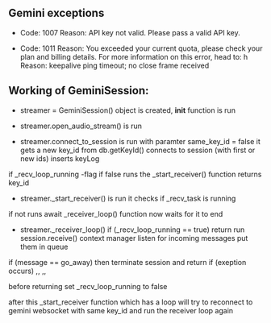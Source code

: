 ## Gemini exceptions

*   Code: 1007
    Reason: API key not valid. Please pass a valid API key.

*   Code: 1011
    Reason: You exceeded your current quota, please check your plan and billing details. For more information on this error, head to: h
    Reason: keepalive ping timeout; no close frame received

## Working of GeminiSession:

* streamer = GeminiSession()
object is created, __init__ function is run

* streamer.open_audio_stream() is run

* streamer.connect_to_session is run
with paramter same_key_id = false
it gets a new key_id from db.getKeyId()
connects to session (with first or new ids)
inserts keyLog

if _recv_loop_running -flag if false
runs the _start_receiver() function
returns key_id

* streamer._start_receiver() is run
it checks if _recv_task is running

if not
runs await _receiver_loop() function
now waits for it to end

* streamer._receiver_loop()
if (_recv_loop_running == true) return
run session.receive() context manager
listen for incoming messages
put them in queue

if (message == go_away) then terminate session and return
if (exeption occurs) ,,    ,,

before returning
set _recv_loop_running to false

after this _start_receiver function which has a loop
will try to reconnect to gemini websocket with same key_id
and run the receiver loop again